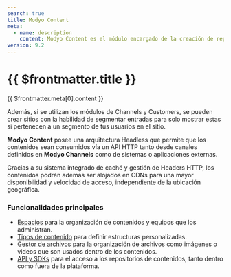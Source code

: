 ```yaml
---
search: true
title: Modyo Content
meta:
  - name: description
    content: Modyo Content es el módulo encargado de la creación de repositorios de contenidos dinámicos los cuales llamamos Espacios. En un Espacio, se crean las Entradas separadas por Tipos de Contenido. El Tipo define la estructura básica con sus requerimientos y validaciones para que una Entrada pueda ser publicada.
version: 9.2
---
```


# {{ $frontmatter.title }}

{{ $frontmatter.meta[0].content }}

Además, si se utilizan los módulos de Channels y Customers, se pueden crear sitios con la habilidad de segmentar entradas para solo mostrar estas si pertenecen a un segmento de tus usuarios en el sitio.

**Modyo Content** posee una arquitectura Headless que permite que los contenidos sean consumidos vía un API HTTP tanto desde canales definidos en **Modyo Channels** como de sistemas o aplicaciones externas.

Gracias a su sistema integrado de caché y gestión de Headers HTTP, los contenidos podrán además ser alojados en CDNs para una mayor disponibilidad y velocidad de acceso, independiente de la ubicación geográfica.

### Funcionalidades principales

- [Espacios](/es/platform/content/spaces.html) para la organización de contenidos y equipos que los administran.
- [Tipos de contenido](/es/platform/content/types.html) para definir estructuras personalizadas.
- [Gestor de archivos](/es/platform/content/asset-manager.html) para la organización de archivos como imágenes o videos que son usados dentro de los contenidos.
- [API y SDKs](/es/platform/content/public-api-reference.html) para el acceso a los repositorios de contenidos, tanto dentro como fuera de la plataforma.
